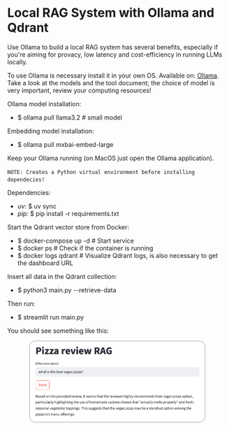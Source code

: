 # Local RAG System with Ollama and Qdrant
Use Ollama to build a local RAG system has several benefits, especially if you're aiming for provacy, low latency and cost-efficiency in running LLMs locally.

To use Ollama is necessary install it in your own OS. Available on: [Ollama](https://ollama.com/). Take a look at the models and the tool document; the choice of model is very important, review your computing resources!

Ollama model installation:
- $ ollama pull llama3.2 # small model

Embedding model installation:
- $ ollama pull mxbai-embed-large

Keep your Ollama running (on MacOS just open the Ollama application).

`NOTE: Creates a Python virtual environment before installing dependecies!`

Dependencies:
- *uv:* $ uv sync
- *pip:* $ pip install -r requirements.txt

Start the Qdrant vector store from Docker:
- $ docker-compose up -d     # Start service
- $ docker ps                # Check if the container is running
- $ docker logs qdrant       # Visualize Qdrant logs, is also necessary to get the dashboard URL

Insert all data in the Qdrant collection:
- $ python3 main.py --retrieve-data

Then run:
- $ streamlit run main.py

You should see something like this:
<p align="center">
    <img src="imgs/rag.png" alt="RAG Example" width="400" style="border-radius: 15px; border: 2px solid #ccc;">
</p>
